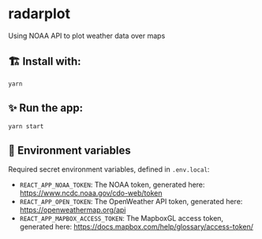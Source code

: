 # radarplot

Using NOAA API to plot weather data over maps

## 🏗️ Install with:

`yarn`

## ✨ Run the app:

`yarn start`

## 📝 Environment variables

Required secret environment variables, defined in `.env.local`:

- `REACT_APP_NOAA_TOKEN`: The NOAA token, generated here: https://www.ncdc.noaa.gov/cdo-web/token
- `REACT_APP_OPEN_TOKEN`: The OpenWeather API token, generated here: https://openweathermap.org/api
- `REACT_APP_MAPBOX_ACCESS_TOKEN`: The MapboxGL access token, generated here: https://docs.mapbox.com/help/glossary/access-token/
